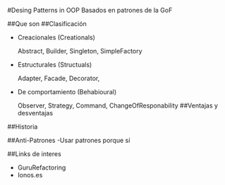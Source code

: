 #Desing Patterns in OOP
Basados en patrones de la GoF

##Que son
##Clasificación
- Creacionales (Creationals)

  Abstract, Builder, Singleton, SimpleFactory
- Estructurales (Structuals)

  Adapter, Facade, Decorator, 
- De comportamiento (Behabioural) 

  Observer, Strategy, Command, ChangeOfResponability
##Ventajas y desventajas

##Historia

##Anti-Patrones
 -Usar patrones porque sí
 
##Links de interes

 - GuruRefactoring
 - Ionos.es